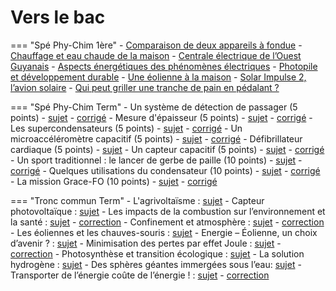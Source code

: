 # Vers le bac

=== "Spé Phy-Chim 1ère"
    - [Comparaison de deux appareils à fondue](/assets/sujets/pc/1re/AppareilsFondue.pdf)
    - [Chauffage et eau chaude de la maison](/assets/sujets/pc/1re/ChauffeEau.pdf)
    - [Centrale électrique de l’Ouest Guyanais](/assets/sujets/pc/1re/ElectrolyseH2Guyane_0.pdf)
    - [Aspects énergétiques des phénomènes électriques](/assets/sujets/pc/1re/Electromenager.pdf)
    - [Photopile et développement durable](/assets/sujets/pc/1re/Photopile.pdf)
    - [Une éolienne à la maison](/assets/sujets/pc/1re/Pile.pdf)
    - [Solar Impulse 2, l’avion solaire](/assets/sujets/pc/1re/SolarImpulse.pdf)
    - [Qui peut griller une tranche de pain en pédalant ?](/assets/sujets/pc/1re/VeloGrillePain.pdf)

=== "Spé Phy-Chim Term"
    - Un système de détection de passager (5 points) - [sujet](/assets/sujets/pc/term/2021-03-Metro-Sujet2-ExoB-CondensateurSiege-5pts.pdf) - [corrigé](/assets/sujets/pc/term/2021-03-Metro-Sujet2-ExoB-Correction-CondensateurSiege-5pts.pdf)
    - Mesure d'épaisseur (5 points) - [sujet](/assets/sujets/pc/term/2021-06-Metro-ExoB-Sujet2-Microscope-RC-5pts_0.pdf) - [corrigé](/assets/sujets/pc/term/2021-06-Metro-ExoB-Sujet2-Microscope-RC-5pts-Correction.pdf)
    - Les supercondensateurs (5 points) - [sujet](/assets/sujets/pc/term/2021-Liban-Sujet1-ExoA-Sujet-Supercondensateur-5pts.pdf) - [corrigé](/assets/sujets/pc/term/2021-Liban-Sujet1-ExoA-Correction-Supercondensateur-5pts.pdf)
    - Un microaccéléromètre capacitif (5 points) - [sujet](/assets/sujets/pc/term/2021-Sujet-Zero-Exo2-RC-Accelerometre-5pts.pdf) - [corrigé](/assets/sujets/pc/term/2021-Sujet-Zero-Exo2-Correction-RC-Accelerometre-5pts.pdf)
    - Défibrillateur cardiaque (5 points) - [sujet](/assets/sujets/pc/term/2022-Metropole-J1-ExoC-Sujet-DefibrillateurCardiaqueRC-5pts.pdf)
    - Un capteur capacitif (5 points) - [sujet](/assets/sujets/pc/term/2022-Polynesie-J2-ExoA-Sujet-Capteur-capacitif-5pts.pdf) - [corrigé](/assets/sujets/pc/term/2022-Polynesie-J2-ExoA-Correction-Capteur-capacitif-5pts.pdf)
    - Un sport traditionnel : le lancer de gerbe de paille (10 points) - [sujet](/assets/sujets/pc/term/2021-AmNord-Sujet1-Exo1-LancerGerbe10pts.pdf) - [corrigé](/assets/sujets/pc/term/2021-AmNord-Sujet1-Exo1-LancerGerbe-10pts-Correction.pdf)
    - Quelques utilisations du condensateur (10 points) - [sujet](/assets/sujets/pc/term/2022-CentresEtrangers2-J2-Exo1-Sujet-CondensateurAccelerateur-10pts.pdf) - [corrigé](/assets/sujets/pc/term/2022-CentresEtrangers2-J2-Exo1-Correction-CondensateurAccelerateur-10pts.pdf)
    - La mission Grace-FO (10 points) - [sujet](/assets/sujets/pc/term/2021-AmNord-Sujet2-Exo1-SatelliteGraceFo-10pts.pdf) - [corrigé](/assets/sujets/pc/term/2021-AmNord-Sujet2-Exo1-SatelliteGraceFo-10pts-Correction.pdf)

=== "Tronc commun Term"
    - L'agrivoltaïsme : [sujet](/assets/sujets/es/term/Agrivoltaisme-TermEnergie-Sujet.pdf)
    - Capteur photovoltaïque : [sujet](/assets/sujets/es/term/CapteurPhotovoltaique-TermEnergie-Sujet.pdf)
    - Les impacts de la combustion sur l’environnement et la santé : [sujet](/assets/sujets/es/term/CombustionSante-TermEnergie-Sujet.pdf) - [correction](/assets/sujets/es/term/CombustionSante-TermEnergie-Correction.pdf)
    - Confinement et atmosphère : [sujet](/assets/sujets/es/term/ConfinementAtmosphere-TermEnergie-Sujet.pdf) - [correction](/assets/sujets/es/term/ConfinementAtmosphere-TermEnergie-Correction.pdf)
    - Les éoliennes et les chauves-souris : [sujet](/assets/sujets/es/term/EolienneChauvesSouris-TermEnergie-Sujet.pdf)
    - Energie – Éolienne, un choix d’avenir ? : [sujet](/assets/sujets/es/term/Eolienne-TermEnergie-Sujet.pdf)
    - Minimisation des pertes par effet Joule : [sujet](/assets/sujets/es/term/MinimisationPertesEffetJoule-TermEnergie-Sujet.pdf) - [correction](/assets/sujets/es/term/MinimisationPertesEffetJoule-TermEnergie-Correction.pdf)
    - Photosynthèse et transition écologique : [sujet](/assets/sujets/es/term/PhotosyntheseTransitionEcolo-TermEnergie-Sujet.pdf)
    - La solution hydrogène : [sujet](/assets/sujets/es/term/SolutionHydrogene-TermEnergie-Sujet.pdf)
    - Des sphères géantes immergées sous l’eau: [sujet](/assets/sujets/es/term/SpheresGeantes-TermEnergie-Sujet.pdf)
    - Transporter de l’énergie coûte de l’énergie ! : [sujet](/assets/sujets/es/term/TransporterE-TermEnergie-Sujet.pdf) - [correction](/assets/sujets/es/term/TransporterE-TermEnergie-Correction.pdf)